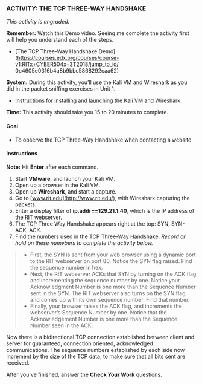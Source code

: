 ### ACTIVITY: THE TCP THREE-WAY HANDSHAKE

*This activity is ungraded.*

**Remember:** Watch this Demo video. Seeing me complete the activity first will help you understand each of the steps.

- [The TCP Three-Way Handshake Demo](https://courses.edx.org/courses/course-v1:RITx+CYBER504x+3T2018/jump_to_id/ 0c4605e0316b4a8b9bbc5868292caa62)

**System:** During this activity, you’ll use the Kali VM and Wireshark as you did in the packet sniffing exercises in Unit 1.

- [Instructions for installing and launching the Kali VM and Wireshark.](https://courses.edx.org/courses/course-v1:RITx+CYBER504x+3T2018/jump_to_id/af99a11f64b3400883bc6f9f82e8fa87)

**Time:** This activity should take you 15 to 20 minutes to complete.

#### Goal

- To observe the TCP Three-Way Handshake when contacting a website.

#### Instructions

**Note:** Hit **Enter** after each command.

1. Start **VMware**, and launch your Kali VM.
2. Open up a browser in the Kali VM.
3. Open up **Wireshark**, and start a capture.
4. Go to [www.rit.edu](http://www.rit.edu/), with Wireshark capturing the packets.
5. Enter a display filter of **ip.addr==129.21.1.40**, which is the IP address of the RIT webserver.
6. The TCP Three Way Handshake appears right at the top: SYN, SYN-ACK, ACK.
7. Find the numbers used in the TCP Three-Way Handshake. *Record or hold on these numvbers to complete the activity below.*

> - First, the SYN is sent from your web browser using a dynamic port to the RIT webserver on port 80.
>   Notice the SYN flag raised. Find the sequence number in hex.
> - Next, the RIT webserver ACKs that SYN by turning on the ACK flag and incrementing the sequence number by one.
>   Notice your Acknowledgment Number is one more than the Sequence Number sent in the SYN. The RIT webserver also turns on the SYN flag, and comes up with its own sequence number. Find that number.
> - Finally, your browser raises the ACK flag, and increments the webserver’s Sequence Number by one. Notice that the Acknowledgement Number is one more than the Sequence Number seen in the ACK.

Now there is a bidirectional TCP connection established between client and server for guaranteed, connection oriented, acknowledged communications. The sequence numbers established by each side now increment by the size of the TCP data, to make sure that all bits sent are received.

After you've finished, answer the **Check Your Work** questions.